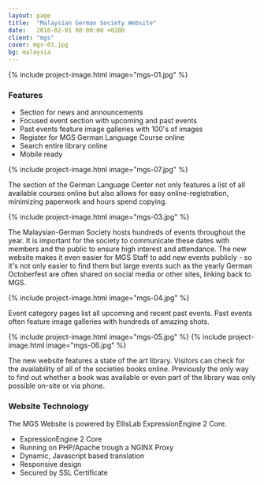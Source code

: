 ```yaml
---
layout: page
title:  "Malaysian German Society Website"
date:   2016-02-01 00:00:00 +0200
client: "mgs"
cover: mgs-01.jpg
bg: malaysia
---
```


{% include project-image.html image="mgs-01.jpg" %}

### Features

- Section for news and announcements
- Focused event section with upcoming and past events
- Past events feature image galleries with 100's of images
- Register for MGS German Language Course online
- Search entire library online
- Mobile ready

{% include project-image.html image="mgs-07.jpg" %}

The section of the German Language Center not only features a list of all available courses online but also allows for easy online-registration, minimizing paperwork and hours spend copying.

{% include project-image.html image="mgs-03.jpg" %}

The Malaysian-German Society hosts hundreds of events throughout the year. It is important for the society to communicate these dates with members and the public to ensure high interest and attendance. The new website makes it even easier for MGS Staff to add new events publicly - so it's not only easier to find them but large events such as the yearly German Octoberfest are often shared on social media or other sites, linking back to MGS.

{% include project-image.html image="mgs-04.jpg" %}

Event category pages list all upcoming and recent past events. Past events often feature image galleries with hundreds of amazing shots.

{% include project-image.html image="mgs-05.jpg" %}
{% include project-image.html image="mgs-06.jpg" %}

The new website features a state of the art library. Visitors can check for the availability of all of the societies books online. Previously the only way to find out whether a book was available or even part of the library was only possible on-site or via phone.

### Website Technology

The MGS Website is powered by EllisLab ExpressionEngine 2 Core.

- ExpressionEngine 2 Core
- Running on PHP/Apache trough a NGINX Proxy
- Dynamic, Javascript based translation
- Responsive design
- Secured by SSL Certificate
